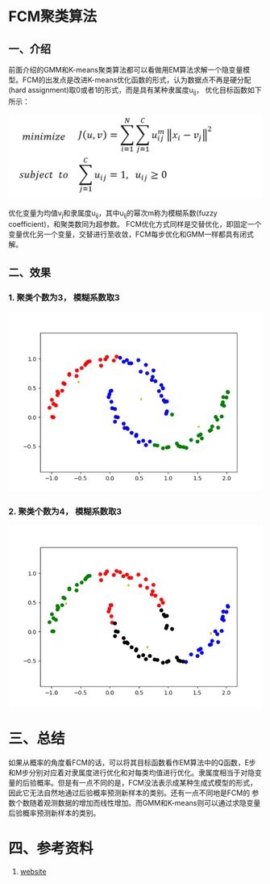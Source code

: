 # FCM聚类算法
## 一、介绍
前面介绍的GMM和K-means聚类算法都可以看做用EM算法求解一个隐变量模型。FCM的出发点是改进K-means优化函数的形式，认为数据点不再是硬分配(hard assignment)取0或者1的形式，而是具有某种隶属度u<sub>ij</sub>，
优化目标函数如下所示：

![FCM loss function](../resources/FCM/FCM_loss_function.jpg)

优化变量为均值v<sub>j</sub>和隶属度u<sub>ij</sub>，其中u<sub>ij</sub>的幂次m称为模糊系数(fuzzy coefficient)，和聚类数同为超参数。
FCM优化方式同样是交替优化，即固定一个变量优化另一个变量，交替进行至收敛，FCM每步优化和GMM一样都具有闭式解。

## 二、效果
### 1. 聚类个数为3， 模糊系数取3

![FCM_3.png](../result/FCM/FCM_3.png)

### 2. 聚类个数为4， 模糊系数取3

![FCM_4.png](../result/FCM/FCM_4.png)

# 三、总结
如果从概率的角度看FCM的话，可以将其目标函数看作EM算法中的Q函数，E步和M步分别对应着对隶属度进行优化和对每类均值进行优化。隶属度相当于对隐变量的后验概率。但是有一点不同的是，FCM没法表示成某种生成式模型的形式，因此它无法自然地通过后验概率预测新样本的类别。还有一点不同地是FCM的
参数个数随着观测数据的增加而线性增加。而GMM和K-means则可以通过求隐变量后验概率预测新样本的类别。

# 四、参考资料
1. [website](https://zhuanlan.zhihu.com/p/85244505)

